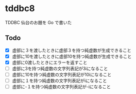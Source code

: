 # tddbc8

TDDBC 仙台のお題を Go で書いた

## Todo

- [x] 虚部に３を渡したときに虚部３を持つ純虚数が生成できること
- [x] 虚部に10を渡したときに虚部10を持つ純虚数が生成できること 
- [x] 虚部に0渡したときにエラーを返すこと
- [ ] 虚部に3を持つ純虚数の文字列表記が3iになること
- [ ] 虚部に10を持つ純虚数の文字列表記が10iになること
- [ ] 虚部に１を持つ純虚数の文字列表記がiになること
- [ ] 虚部に-１を持つ純虚数の文字列表記が-iになること

